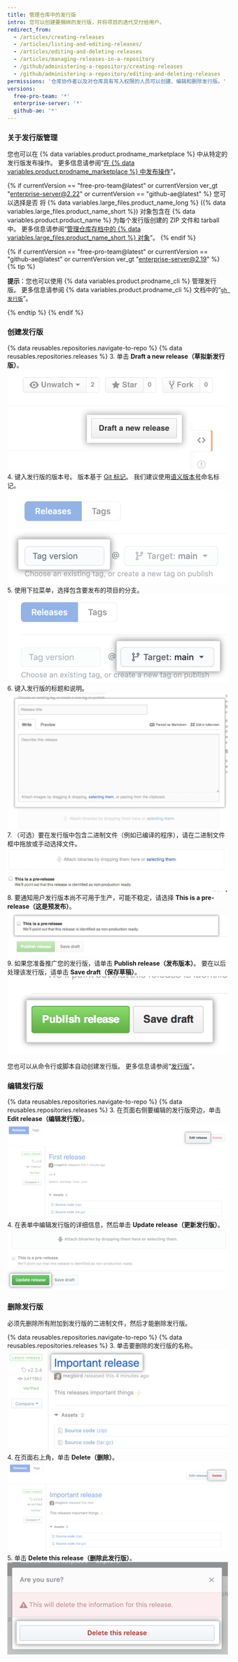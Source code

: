 ```yaml
---
title: 管理仓库中的发行版
intro: 您可以创建要捆绑的发行版，并将项目的迭代交付给用户。
redirect_from:
  - /articles/creating-releases
  - /articles/listing-and-editing-releases/
  - /articles/editing-and-deleting-releases
  - /articles/managing-releases-in-a-repository
  - /github/administering-a-repository/creating-releases
  - /github/administering-a-repository/editing-and-deleting-releases
permissions: '仓库协作者以及对仓库具有写入权限的人员可以创建、编辑和删除发行版。'
versions:
  free-pro-team: '*'
  enterprise-server: '*'
  github-ae: '*'
---
```


### 关于发行版管理

您也可以在 {% data variables.product.prodname_marketplace %} 中从特定的发行版发布操作。 更多信息请参阅“<a href="/actions/creating-actions/publishing-actions-in-github-marketplace" class="dotcom-only">在 {% data variables.product.prodname_marketplace %} 中发布操作</a>”。

{% if currentVersion == "free-pro-team@latest" or currentVersion ver_gt "enterprise-server@2.22" or currentVersion == "github-ae@latest" %}
您可以选择是否
将 {% data variables.large_files.product_name_long %} ({% data variables.large_files.product_name_short %}) 对象包含在 {% data variables.product.product_name %} 为每个发行版创建的 ZIP 文件和 tarball 中。 更多信息请参阅“[管理仓库存档中的 {% data variables.large_files.product_name_short %} 对象](/github/administering-a-repository/managing-git-lfs-objects-in-archives-of-your-repository)”。
{% endif %}

{% if currentVersion == "free-pro-team@latest" or currentVersion == "github-ae@latest" or currentVersion ver_gt "enterprise-server@2.19" %}
{% tip %}

**提示**：您也可以使用 {% data variables.product.prodname_cli %} 管理发行版。 更多信息请参阅 {% data variables.product.prodname_cli %} 文档中的“[`gh 发行版`](https://cli.github.com/manual/gh_release)”。

{% endtip %}
{% endif %}

### 创建发行版

{% data reusables.repositories.navigate-to-repo %}
{% data reusables.repositories.releases %}
3. 单击 **Draft a new release（草拟新发行版）**。 ![发行版草稿按钮](/assets/images/help/releases/draft_release_button.png)
4. 键入发行版的版本号。 版本基于 [Git 标记](https://git-scm.com/book/en/Git-Basics-Tagging)。 我们建议使用[语义版本号](http://semver.org/)命名标记。 ![发行版标记版本](/assets/images/help/releases/releases-tag-version.png)
5. 使用下拉菜单，选择包含要发布的项目的分支。 ![发行版标记分支](/assets/images/help/releases/releases-tag-branch.png)
6. 键入发行版的标题和说明。 ![发行版说明](/assets/images/help/releases/releases_description.png)
7. （可选）要在发行版中包含二进制文件（例如已编译的程序），请在二进制文件框中拖放或手动选择文件。 ![通过发行版提供 DMG](/assets/images/help/releases/releases_adding_binary.gif)
8. 要通知用户发行版本尚不可用于生产，可能不稳定，请选择 **This is a pre-release（这是预发布）**。 ![将版本标记为预发行版的复选框](/assets/images/help/releases/prerelease_checkbox.png)
9. 如果您准备推广您的发行版，请单击 **Publish release（发布版本）**。 要在以后处理该发行版，请单击 **Save draft（保存草稿）**。 ![发布版本和草拟发行版按钮](/assets/images/help/releases/release_buttons.png)

您也可以从命令行或脚本自动创建发行版。 更多信息请参阅“[发行版](/rest/reference/repos/#create-a-release)”。

### 编辑发行版

{% data reusables.repositories.navigate-to-repo %}
{% data reusables.repositories.releases %}
3. 在页面右侧要编辑的发行版旁边，单击 **Edit release（编辑发行版）**。 ![编辑发行版](/assets/images/help/releases/edit-release.png)
4. 在表单中编辑发行版的详细信息，然后单击 **Update release（更新发行版）**。 ![更新发行版](/assets/images/help/releases/update-release.png)

### 删除发行版

必须先删除所有附加到发行版的二进制文件，然后才能删除发行版。

{% data reusables.repositories.navigate-to-repo %}
{% data reusables.repositories.releases %}
3. 单击要删除的发行版的名称。 ![用于查看发行版的链接](/assets/images/help/releases/release-name-link.png)
4. 在页面右上角，单击 **Delete（删除）**。 ![删除发行版按钮](/assets/images/help/releases/delete-release.png)
5. 单击 **Delete this release（删除此发行版）**。 ![确认删除发行版](/assets/images/help/releases/confirm-delete-release.png)
